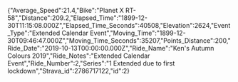 {"Average_Speed":21.4,"Bike":"Planet X RT-58","Distance":209.2,"Elapsed_Time":"1899-12-30T11:15:08.000Z","Elapsed_Time_Seconds":40508,"Elevation":2624,"Event_Type":"Extended Calendar Event","Moving_Time":"1899-12-30T09:46:47.000Z","Moving_Time_Seconds":35207,"Points_Distance":200,"Ride_Date":"2019-10-13T00:00:00.000Z","Ride_Name":"Ken's Autumn Colours 2019","Ride_Notes":"Extended Calendar Event","Ride_Number":2,"Series":"1 Extended due to first lockdown","Strava_id":2786717122,"id":2}